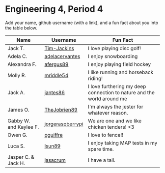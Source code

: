 # Engineering 4, Period 4

Add your name, github username (with a link), and a fun fact about you into the table below.

Name | Username | Fun Fact
--- | --- | ---
Jack T. | [Tim-Jackins](https://github.com/Tim-Jackins) | I love playing disc golf!
Adela C. | [adelacervantes](https://github.com/adelacervantes) | I enjoy snowboarding 
Alexandra F. | [afergus89](https://github.com/afergus89) | I enjoy playing field hockey
Molly R. | [mriddle54](https://github.com/mriddle54) | I like running and horseback riding!
Jack A. | [jantes86](https://github.com/jantes86) | I love furthering my deep connection to nature and the world around me
James O. | [TheJobrien89](https://github.com/TheJobrien89) | I'm always the jester for whatever reason.
Gabby W. and Kaylee F. | [jorgeraspberrypi](https://github.com/jorgeraspberrypi) | We are one and we like chicken tenders! <3
Owen G. | [oguiffre](https://github.com/oguiffre) | I love to fence!!
Luca S. | [lsun89](https://github.com/lsun89) | I enjoy taking MAP tests in my spare time.
Jasper C. & Jack H. | [jasacrum](https://github.com/jasacrum) | I have a tail.
